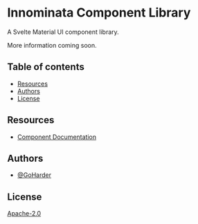 # Innominata Component Library <!-- omit in toc -->

A Svelte Material UI component library.

More information coming soon.

## Table of contents <!-- omit in toc -->

- [Resources](#resources)
- [Authors](#authors)
- [License](#license)

## Resources

- [Component Documentation](docs/components)

## Authors

- [@GoHarder](https://github.com/GoHarder)

## License

[Apache-2.0](LICENSE)